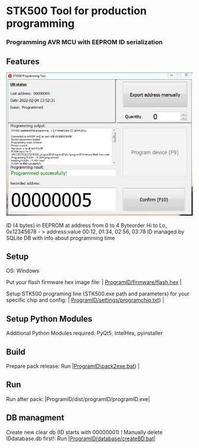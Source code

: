 # STK500 Tool for production programming
### Programming AVR MCU with EEPROM ID serialization  
## Features

![](/DOC/mainwindow.PNG) 

ID (4 bytes) in EEPROM at address from 0 to 4
Byteorder Hi to Lo, 0x12345678 - > address:value 00:12, 01:34, 02:56, 03:78
ID managed by SQLite DB with info about programming time

## Setup
OS: Windows

Put your flash firmware hex image file:
| [ProgramID/firmware/flash.hex](ProgramID/firmware/flash.hex) |

Setup STK500 programing line (STK500.exe path and parameters) for your specific chip and config:
| [ProgramID/settings/programchip.txt](ProgramID/settings/programchip.txt)) |

## Setup Python Modules
Additional Python Modules required: 
PyQt5, IntelHex, pyinstaller 

## Build
Prepare pack release:
Run |[ProgramID\pack2exe.bat](ProgramID\pack2exe.bat)) |

## Run
Run after pack:
|ProgramID/dist/programID/programID.exe|

## DB managment
Create new clear db 
(ID starts with 00000001)
! Manually delete IDdatabase.db first!:
Run |[ProgramID/database/createBD.bat](ProgramID/database/createBD.bat)|


